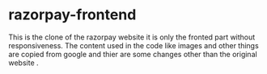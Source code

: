 # razorpay-frontend
This is the clone of the razorpay website it is only the fronted part without responsiveness.
The content used in the code like images and other things are copied from google and thier are some changes other than the original website .
